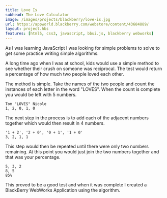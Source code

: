 ```yaml
---
title: Love Is
subhead: The Love Calculator
image: /images/projects/blackberry/love-is.jpg
url: https://appworld.blackberry.com/webstore/content/43684889/
layout: project.hbs
features: [html5, css3, javascript, bbui.js, blackberry webworks]
---
```


As I was learning JavaScript I was looking for simple problems to solve to get some
practice writing simple algorithms.

A long time ago when I was at school, kids would use a simple method to see
whether their crush on someone was reciprocal. The test would return a percentage
of how much two people loved each other.

The method is simple. Take the
names of the two people and count the instances of each letter in the word "LOVES".
When the count is complete you would be left with 5 numbers.

```
Tom "LOVES" Nicole
1, 2, 0, 1, 0
```

The next step in the process is to add each of the adjacent numbers together
which would then result in 4 numbers.

```
'1 + 2', '2 + 0', '0 + 1', '1 + 0'
3, 2, 1, 1
```

This step would then be repeated until there were only two numbers remaining. At this
point you would just join the two numbers together and that was your percentage.

```
5, 3, 2
8, 5
85%
```

This proved to be a good test and when it was complete I created a BlackBerry
WebWorks Application using the algorithm.
